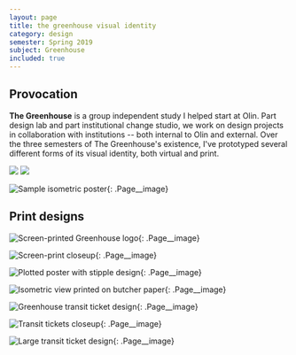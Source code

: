 ```yaml
---
layout: page
title: the greenhouse visual identity 
category: design
semester: Spring 2019
subject: Greenhouse
included: true
---
```


## Provocation

**The Greenhouse** is a group independent study I helped start at Olin. Part design lab and part institutional change studio, we work on design projects in collaboration with institutions -- both internal to Olin and external. Over the three semesters of The Greenhouse's existence, I've prototyped several different forms of its visual identity, both virtual and print.

<div class="Page__image-row">
    <img class="Page__image-6" src="/images/ghidentity/img1.png">
    <img class="Page__image-6" src="/images/ghidentity/img2.png">
</div>

![Sample isometric poster](/images/ghidentity/img3.png){: .Page__image}

## Print designs

![Screen-printed Greenhouse logo](/images/ghidentity/img4.jpg){: .Page__image}

![Screen-print closeup](/images/ghidentity/img5.jpg){: .Page__image}

![Plotted poster with stipple design](/images/ghidentity/img6.jpg){: .Page__image}

![Isometric view printed on butcher paper](/images/ghidentity/img7.jpg){: .Page__image}

![Greenhouse transit ticket design](/images/ghidentity/img8.jpg){: .Page__image}

![Transit tickets closeup](/images/ghidentity/img9.jpg){: .Page__image}

![Large transit ticket design](/images/ghidentity/img10.jpg){: .Page__image}

